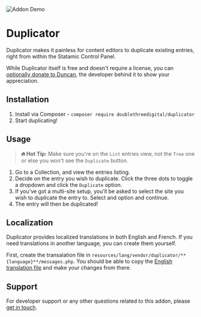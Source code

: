 ![Addon Demo](https://github.com/doublethreedigital/duplicator/raw/master/demo.gif)

# Duplicator

Duplicator makes it painless for content editors to duplicate existing entries, right from within the Statamic Control Panel.

While Duplicator itself is free and doesn't require a license, you can [optionally donate to Duncan](https://duncanm.dev/donate), the developer behind it to show your appreciation.

## Installation

1. Install via Composer - `composer require doublethreedigital/duplicator`
2. Start duplicating!

## Usage

> **🔥 Hot Tip:** Make sure you're on the `List` entries view, not the `Tree` one or else you won't see the `Duplicate` button.

1. Go to a Collection, and view the entries listing.
2. Decide on the entry you wish to duplicate. Click the three dots to toggle a dropdown and click the `Duplicate` option.
3. If you've got a multi-site setup, you'll be asked to select the site you wish to duplicate the entry to. Select and option and continue.
4. The entry will then be duplicated!

## Localization

Duplicator provides localized translations in both English and French. If you need translations in another language, you can create them yourself.

First, create the transalation file in `resources/lang/vendor/duplicator/**{language}**/messages.php`. You should be able to copy the [English translation file](https://github.com/doublethreedigital/duplicator/blob/master/resources/lang/en/messages.php) and make your changes from there.

## Support

For developer support or any other questions related to this addon, please [get in touch](mailto:hello@doublethree.digital).
